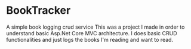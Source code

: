 # BookTracker
A simple book logging crud service
This was a project I made in order to understand basic Asp.Net Core MVC architecture. I does basic CRUD functionalities and just logs the books I'm reading and want to read.
